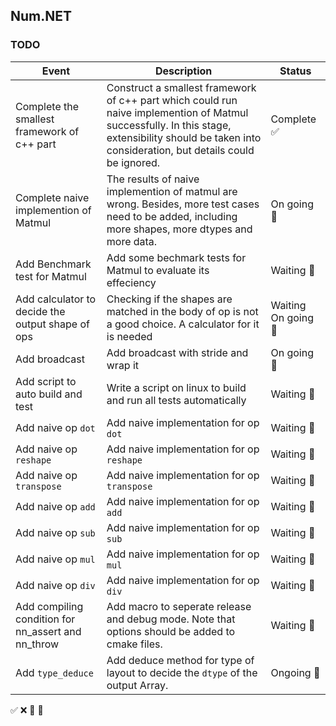 ## Num.NET

### TODO

| Event | Description | Status |
| ----- | -------------- | ----- |
| Complete the smallest framework of c++ part | Construct a smallest framework of c++ part which could run naive implemention of Matmul successfully. In this stage, extensibility should be taken into consideration, but details could be ignored. | Complete ✅ |
| Complete naive implemention of Matmul | The results of naive implemention of matmul are wrong. Besides, more test cases need to be added, including more shapes, more dtypes and more data. | On going 🚀 |
| Add Benchmark test for Matmul | Add some bechmark tests for Matmul to evaluate its effeciency | Waiting 🔵 |
| Add calculator to decide the output shape of ops | Checking if the shapes are matched in the body of op is not a good choice. A calculator for it is needed | Waiting On going 🚀 |
| Add broadcast | Add broadcast with stride and wrap it | On going 🚀 |
| Add script to auto build and test | Write a script on linux to build and run all tests automatically | Waiting 🔵 |
| Add naive op ```dot``` | Add naive implementation for op ```dot``` | Waiting 🔵 |
| Add naive op ```reshape``` | Add naive implementation for op ```reshape``` | Waiting 🔵 |
| Add naive op ```transpose``` | Add naive implementation for op ```transpose``` | Waiting 🔵 |
| Add naive op ```add``` | Add naive implementation for op ```add``` | Waiting 🔵 |
| Add naive op ```sub``` | Add naive implementation for op ```sub``` | Waiting 🔵 |
| Add naive op ```mul``` | Add naive implementation for op ```mul``` | Waiting 🔵 |
| Add naive op ```div``` | Add naive implementation for op ```div``` | Waiting 🔵 |
| Add compiling condition for nn_assert and nn_throw | Add macro to seperate release and debug mode. Note that options should be added to cmake files. | Waiting 🔵 |
| Add ```type_deduce``` | Add deduce method for type of layout to decide the ```dtype``` of the output Array. | Ongoing 🔵 |


✅   ❌   🚀   🔵